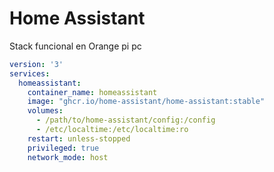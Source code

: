 # Home Assistant

Stack funcional en Orange pi pc

```yaml
version: '3'
services:
  homeassistant:
    container_name: homeassistant
    image: "ghcr.io/home-assistant/home-assistant:stable"
    volumes:
      - /path/to/home-assistant/config:/config
      - /etc/localtime:/etc/localtime:ro
    restart: unless-stopped
    privileged: true
    network_mode: host
```
